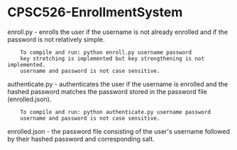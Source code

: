 # CPSC526-EnrollmentSystem

enroll.py - enrolls the user if the username is not already enrolled and if the password is not relatively simple.

        To compile and run: python enroll.py username password
        key stretching is implemented but key strengthening is not implemented.
        username and password is not case sensitive.
        
authenticate.py - authenticates the user if the username is enrolled and the hashed password matches the password
    stored in the password file (enrolled.json).

        To compile and run: python authenticate.py username password
        username and password is not case sensitive.
        
enrolled.json - the password file consisting of the user's username followed by their hashed password and
        corresponding salt.
